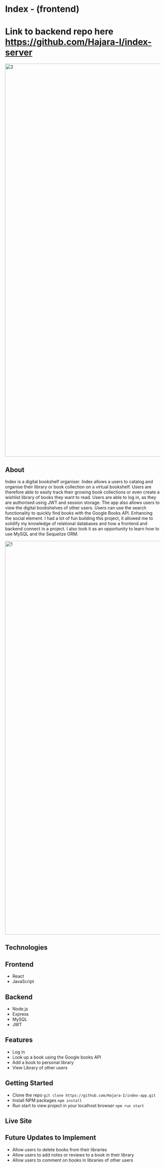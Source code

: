# Index - (frontend)
# Link to backend repo here <https://github.com/Hajara-I/index-server>

<img width="1276" alt="2" src="https://user-images.githubusercontent.com/91130903/158276116-15b0d8b6-4441-4249-914c-4479bc5417b3.png">


## About

Index is a digital bookshelf organiser. Index allows a users to catalog and organise their library or book collection on a virtual bookshelf. Users are therefore able to easily track their growing book collections or even create a wishlist library of books they want to read. Users are able to log in, as they are authorised using JWT and session storage. The app also allows users to view the digital bookshelves of other users. Users can use the search functionality to quickly find books with the Google Books API. Enhancing the social element. I had a lot of fun building this project, it allowed me to solidify my knowledge of relational databases and how a frontend and backend connect in a project. I also took it as an opportunity to learn how to use MySQL and the Sequelize ORM.

<img width="1278" alt="1" src="https://user-images.githubusercontent.com/91130903/158276340-9393b680-71b4-4e35-aeaf-bc7d1a178d10.png">


## Technologies
## Frontend
- React
- JavaScript

## Backend
- Node.js
- Express
- MySQL
- JWT

## Features
- Log in 
- Look up a book using the Google books API
- Add a book to personal library
- View Library of other users

## Getting Started
- Clone the repo `git clone https://github.com/Hajara-I/index-app.git`
- Install NPM packages `npm install`
- Run start to view project in your localhost browser `npm run start`

## Live Site


## Future Updates to Implement
- Allow users to delete books from their libraries
- Allow users to add notes or reviews to a book in their library
- Allow users to comment on books in libraries of other users

